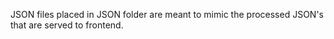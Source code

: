 JSON files placed in JSON folder are meant to mimic the processed JSON's that are served to frontend.
